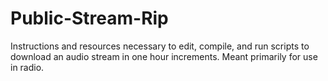 # Public-Stream-Rip
Instructions and resources necessary to edit, compile, and run scripts to download an audio stream in one hour increments.  Meant primarily for use in radio.
